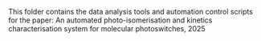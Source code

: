 This folder contains the data analysis tools and automation control scripts for the paper: An automated photo-isomerisation and kinetics characterisation system for molecular photoswitches, 2025
